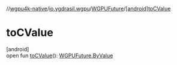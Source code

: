 //[wgpu4k-native](../../../index.md)/[io.ygdrasil.wgpu](../index.md)/[WGPUFuture](index.md)/[[android]toCValue]([android]to-c-value.md)

# toCValue

[android]\
open fun [toCValue]([android]to-c-value.md)(): [WGPUFuture.ByValue](../../io.ygdrasil.wgpu.android/-w-g-p-u-future/-by-value/index.md)